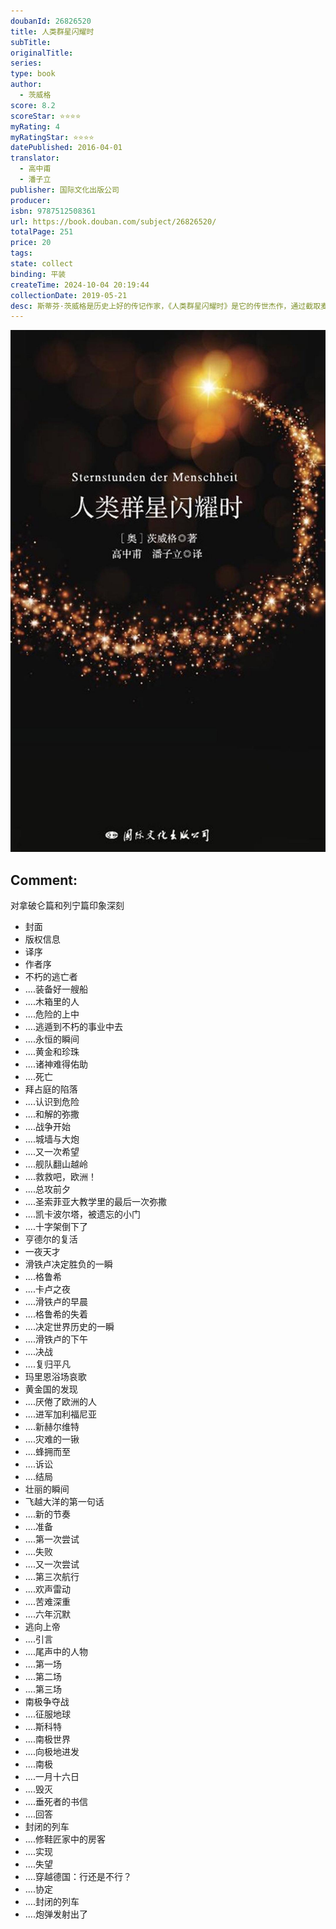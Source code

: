 ```yaml
---
doubanId: 26826520
title: 人类群星闪耀时
subTitle: 
originalTitle: 
series: 
type: book
author: 
  - 茨威格
score: 8.2
scoreStar: ⭐⭐⭐⭐
myRating: 4
myRatingStar: ⭐⭐⭐⭐
datePublished: 2016-04-01
translator: 
  - 高中甫
  - 潘子立
publisher: 国际文化出版公司
producer: 
isbn: 9787512508361
url: https://book.douban.com/subject/26826520/
totalPage: 251
price: 20
tags: 
state: collect
binding: 平装
createTime: 2024-10-04 20:19:44
collectionDate: 2019-05-21
desc: 斯蒂芬·茨威格是历史上好的传记作家，《人类群星闪耀时》是它的传世杰作，通过截取麦哲伦、拿破仑、歌德、托尔斯泰等十二位伟人的光芒闪耀的时刻，来展现它们对一个人的生死、一个民族的存亡甚至整个人类的命运的影响。群星闪耀的时刻并不经常出现，但毫无疑问，在我们的时代，它即将来临。茨威格用它那崇高、炽热的文字描绘出群星闪耀的时刻，而这些时刻也因他而绽放出更加璀璨夺目的光彩。该书是奥地利著名作家斯蒂芬·茨威格的传世之作，也是一部早在1980年代就堪称流行经典的大学校园书籍。该书与一般人物传记的不同之处在于，作者并未纵向展开对麦哲伦、拿破仑、歌德、托尔斯泰、西塞罗、列宁、威尔逊等历史伟人生平的叙述，而是截取他们生命中的一些“关键时刻”——决定一人之生死、民族之存亡乃至整个人类命运的时刻。因为漫长而平淡的历史长河，往往被那些酝酿已久而至为紧要的历史性时刻所改变。书...(展开全部)斯蒂芬·茨威格是历史上好的传记作家，《人类群星闪耀时》是它的传世杰作，通过截取麦哲伦、拿破仑、歌德、托尔斯泰等十二位伟人的光芒闪耀的时刻，来展现它们对一个人的生死、一个民族的存亡甚至整个人类的命运的影响。群星闪耀的时刻并不经常出现，但毫无疑问，在我们的时代，它即将来临。茨威格用它那崇高、炽热的文字描绘出群星闪耀的时刻，而这些时刻也因他而绽放出更加璀璨夺目的光彩。该书是奥地利著名作家斯蒂芬·茨威格的传世之作，也是一部早在1980年代就堪称流行经典的大学校园书籍。该书与一般人物传记的不同之处在于，作者并未纵向展开对麦哲伦、拿破仑、歌德、托尔斯泰、西塞罗、列宁、威尔逊等历史伟人生平的叙述，而是截取他们生命中的一些“关键时刻”——决定一人之生死、民族之存亡乃至整个人类命运的时刻。因为漫长而平淡的历史长河，往往被那些酝酿已久而至为紧要的历史性时刻所改变。书中的人物灿若星辰般地闪耀光辉，烛照人性也普照人类。该书笔触精致清冽，文字洗练生动，极富韵律之美和人文之蕴。书中12个人物各具主题，独立成篇，作者对他们的诠释虽然难免有片面之嫌，但细品之余还是给人良多启迪，令人不忍释卷。一个真正的具有世界历史意义的时刻——一个人类的群星闪耀时刻出现以前，必然会有漫长的岁月无谓地流逝而去，在这种关键的时刻，那些平时慢慢悠悠顺序发生和并列发生的事，都压缩在这样一个决定一切的短暂时刻表现出来。这一时刻对世世代代作出不可改变的决定，它决定着一个人的生死、一个民族的存亡甚至整个人类的命运。斯蒂芬·茨威格（1881—1942），奥地利著名小说家、传记作家。擅长写小说、人物传记，也写诗歌戏剧、散文特写和翻译作品。以描摹人性化的内心冲动，比如骄傲、虚荣、妒忌、仇恨等朴素情感著称，煽情功力十足。他的小说多写人的下意识活动和人在激情驱使下的命运遭际。他的作品以人物的性格塑造及心理刻画见长，他比较喜欢某种戏剧性的情节。但他不是企图以情节的曲折、离奇去吸引读者，而是在生活的平淡中烘托出使人流连忘返的人和事。他被称为“历史上非常好的传记作家”。代表作有小说《一个陌生女人的来信》《滑铁卢之战》《危险的怜悯》等；回忆录《昨日的世界》。他曾为巴尔扎克、托尔斯泰、尼采等许多名人作传，有传记《异端的权利》《麦哲伦航海记》《人类群星闪耀时》《断头王后》《三维大师》《同精灵斗争》《三个描摹自己生活的诗人》《三作家》等。
---
```


![image](99.Attachments/Files/s29689486.jpg)

Comment: 
---
对拿破仑篇和列宁篇印象深刻


  - 封面
  - 版权信息
  - 译序
  - 作者序
  - 不朽的逃亡者
  - ....装备好一艘船
  - ....木箱里的人
  - ....危险的上中
  - ....逃遁到不朽的事业中去
  - ....永恒的瞬间
  - ....黄金和珍珠
  - ....诸神难得佑助
  - ....死亡
  - 拜占庭的陷落
  - ....认识到危险
  - ....和解的弥撒
  - ....战争开始
  - ....城墙与大炮
  - ....又一次希望
  - ....舰队翻山越岭
  - ....救救吧，欧洲！
  - ....总攻前夕
  - ....圣索菲亚大教学里的最后一次弥撒
  - ....凯卡波尔塔，被遗忘的小门
  - ....十字架倒下了
  - 亨德尔的复活
  - 一夜天才
  - 滑铁卢决定胜负的一瞬
  - ....格鲁希
  - ....卡卢之夜
  - ....滑铁卢的早晨
  - ....格鲁希的失着
  - ....决定世界历史的一瞬
  - ....滑铁卢的下午
  - ....决战
  - ....复归平凡
  - 玛里恩浴场哀歌
  - 黄金国的发现
  - ....厌倦了欧洲的人
  - ....进军加利福尼亚
  - ....新赫尔维特
  - ....灾难的一锹
  - ....蜂拥而至
  - ....诉讼
  - ....结局
  - 壮丽的瞬间
  - 飞越大洋的第一句话
  - ....新的节奏
  - ....准备
  - ....第一次尝试
  - ....失败
  - ....又一次尝试
  - ....第三次航行
  - ....欢声雷动
  - ....苦难深重
  - ....六年沉默
  - 逃向上帝
  - ....引言
  - ....尾声中的人物
  - ....第一场
  - ....第二场
  - ....第三场
  - 南极争夺战
  - ....征服地球
  - ....斯科特
  - ....南极世界
  - ....向极地进发
  - ....南极
  - ....一月十六日
  - ....毁灭
  - ....垂死者的书信
  - ....回答
  - 封闭的列车
  - ....修鞋匠家中的房客
  - ....实现
  - ....失望
  - ....穿越德国：行还是不行？
  - ....协定
  - ....封闭的列车
  - ....炮弹发射出了
